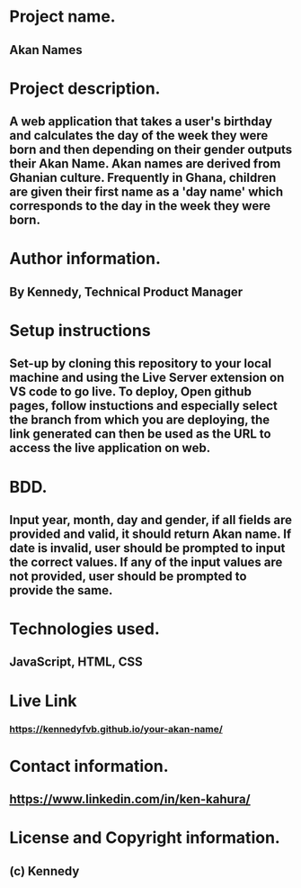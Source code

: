 # Project name.
## Akan Names

# Project description.
## A web application that takes a user's birthday and calculates the day of the week they were born and then depending on their gender outputs their Akan Name.   Akan names are derived from Ghanian culture. Frequently in Ghana, children are given their first name as a 'day name' which corresponds to the day in the week they were born.

# Author information.
## By Kennedy, Technical Product Manager

# Setup instructions
## Set-up by cloning this repository to your local machine and using the Live Server extension on VS code to go live. To deploy, Open github pages, follow instuctions and especially select the branch from which you are deploying, the link generated can then be used as the URL to access the live application on web.

# BDD.
## Input year, month, day and gender, if all fields are provided and valid, it should return Akan name. If date is invalid, user should be prompted to input the correct values. If any of the input values are not provided, user should be prompted to provide the same.

# Technologies used.
## JavaScript, HTML, CSS

# Live Link
### https://kennedyfvb.github.io/your-akan-name/

# Contact information.
## https://www.linkedin.com/in/ken-kahura/

# License and Copyright information.
## (c) Kennedy
